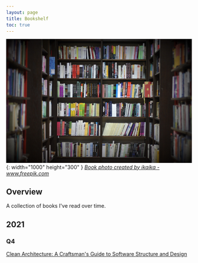 ```yaml
---
layout: page
title: Bookshelf
toc: true
---
```


![book](/assets/img/library-with-books.jpg){: width="1000" height="300" }
_<a href='https://www.freepik.com/photos/book'>Book photo created by ikaika - www.freepik.com</a>_

## Overview

A collection of books I've read over time.

## 2021

### Q4

[Clean Architecture: A Craftsman's Guide to Software Structure and Design](/posts/clean-architecture)
